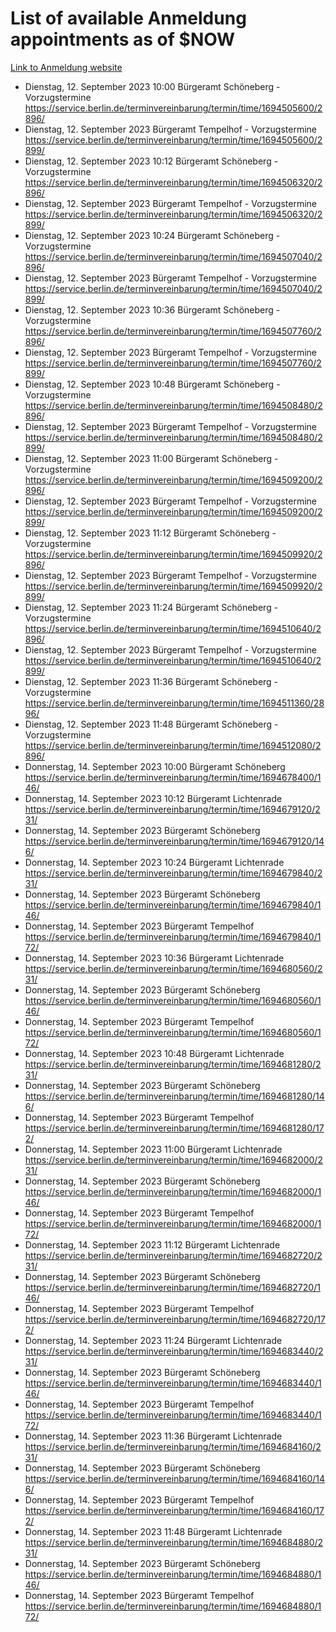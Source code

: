 # List of available Anmeldung appointments as of $NOW
[Link to Anmeldung website](https://service.berlin.de/terminvereinbarung/termin/tag.php?termin=1&anliegen[]=120686&dienstleisterlist=122210,122217,327316,122219,327312,122227,327314,122231,327346,122243,327348,122254,122252,329742,122260,329745,122262,329748,122271,327278,122273,327274,122277,327276,330436,122280,327294,122282,327290,122284,327292,122291,327270,122285,327266,122286,327264,122296,327268,150230,329760,122297,327286,122294,327284,122312,329763,122314,329775,122304,327330,122311,327334,122309,327332,317869,122281,327352,122279,329772,122283,122276,327324,122274,327326,122267,329766,122246,327318,122251,327320,122257,327322,122208,327298,122226,327300&herkunft=http%3A%2F%2Fservice.berlin.de%2Fdienstleistung%2F120686%2F)
- Dienstag, 12. September 2023 10:00 Bürgeramt Schöneberg - Vorzugstermine https://service.berlin.de/terminvereinbarung/termin/time/1694505600/2896/
- Dienstag, 12. September 2023  Bürgeramt Tempelhof - Vorzugstermine https://service.berlin.de/terminvereinbarung/termin/time/1694505600/2899/
- Dienstag, 12. September 2023 10:12 Bürgeramt Schöneberg - Vorzugstermine https://service.berlin.de/terminvereinbarung/termin/time/1694506320/2896/
- Dienstag, 12. September 2023  Bürgeramt Tempelhof - Vorzugstermine https://service.berlin.de/terminvereinbarung/termin/time/1694506320/2899/
- Dienstag, 12. September 2023 10:24 Bürgeramt Schöneberg - Vorzugstermine https://service.berlin.de/terminvereinbarung/termin/time/1694507040/2896/
- Dienstag, 12. September 2023  Bürgeramt Tempelhof - Vorzugstermine https://service.berlin.de/terminvereinbarung/termin/time/1694507040/2899/
- Dienstag, 12. September 2023 10:36 Bürgeramt Schöneberg - Vorzugstermine https://service.berlin.de/terminvereinbarung/termin/time/1694507760/2896/
- Dienstag, 12. September 2023  Bürgeramt Tempelhof - Vorzugstermine https://service.berlin.de/terminvereinbarung/termin/time/1694507760/2899/
- Dienstag, 12. September 2023 10:48 Bürgeramt Schöneberg - Vorzugstermine https://service.berlin.de/terminvereinbarung/termin/time/1694508480/2896/
- Dienstag, 12. September 2023  Bürgeramt Tempelhof - Vorzugstermine https://service.berlin.de/terminvereinbarung/termin/time/1694508480/2899/
- Dienstag, 12. September 2023 11:00 Bürgeramt Schöneberg - Vorzugstermine https://service.berlin.de/terminvereinbarung/termin/time/1694509200/2896/
- Dienstag, 12. September 2023  Bürgeramt Tempelhof - Vorzugstermine https://service.berlin.de/terminvereinbarung/termin/time/1694509200/2899/
- Dienstag, 12. September 2023 11:12 Bürgeramt Schöneberg - Vorzugstermine https://service.berlin.de/terminvereinbarung/termin/time/1694509920/2896/
- Dienstag, 12. September 2023  Bürgeramt Tempelhof - Vorzugstermine https://service.berlin.de/terminvereinbarung/termin/time/1694509920/2899/
- Dienstag, 12. September 2023 11:24 Bürgeramt Schöneberg - Vorzugstermine https://service.berlin.de/terminvereinbarung/termin/time/1694510640/2896/
- Dienstag, 12. September 2023  Bürgeramt Tempelhof - Vorzugstermine https://service.berlin.de/terminvereinbarung/termin/time/1694510640/2899/
- Dienstag, 12. September 2023 11:36 Bürgeramt Schöneberg - Vorzugstermine https://service.berlin.de/terminvereinbarung/termin/time/1694511360/2896/
- Dienstag, 12. September 2023 11:48 Bürgeramt Schöneberg - Vorzugstermine https://service.berlin.de/terminvereinbarung/termin/time/1694512080/2896/
- Donnerstag, 14. September 2023 10:00 Bürgeramt Schöneberg https://service.berlin.de/terminvereinbarung/termin/time/1694678400/146/
- Donnerstag, 14. September 2023 10:12 Bürgeramt Lichtenrade https://service.berlin.de/terminvereinbarung/termin/time/1694679120/231/
- Donnerstag, 14. September 2023  Bürgeramt Schöneberg https://service.berlin.de/terminvereinbarung/termin/time/1694679120/146/
- Donnerstag, 14. September 2023 10:24 Bürgeramt Lichtenrade https://service.berlin.de/terminvereinbarung/termin/time/1694679840/231/
- Donnerstag, 14. September 2023  Bürgeramt Schöneberg https://service.berlin.de/terminvereinbarung/termin/time/1694679840/146/
- Donnerstag, 14. September 2023  Bürgeramt Tempelhof https://service.berlin.de/terminvereinbarung/termin/time/1694679840/172/
- Donnerstag, 14. September 2023 10:36 Bürgeramt Lichtenrade https://service.berlin.de/terminvereinbarung/termin/time/1694680560/231/
- Donnerstag, 14. September 2023  Bürgeramt Schöneberg https://service.berlin.de/terminvereinbarung/termin/time/1694680560/146/
- Donnerstag, 14. September 2023  Bürgeramt Tempelhof https://service.berlin.de/terminvereinbarung/termin/time/1694680560/172/
- Donnerstag, 14. September 2023 10:48 Bürgeramt Lichtenrade https://service.berlin.de/terminvereinbarung/termin/time/1694681280/231/
- Donnerstag, 14. September 2023  Bürgeramt Schöneberg https://service.berlin.de/terminvereinbarung/termin/time/1694681280/146/
- Donnerstag, 14. September 2023  Bürgeramt Tempelhof https://service.berlin.de/terminvereinbarung/termin/time/1694681280/172/
- Donnerstag, 14. September 2023 11:00 Bürgeramt Lichtenrade https://service.berlin.de/terminvereinbarung/termin/time/1694682000/231/
- Donnerstag, 14. September 2023  Bürgeramt Schöneberg https://service.berlin.de/terminvereinbarung/termin/time/1694682000/146/
- Donnerstag, 14. September 2023  Bürgeramt Tempelhof https://service.berlin.de/terminvereinbarung/termin/time/1694682000/172/
- Donnerstag, 14. September 2023 11:12 Bürgeramt Lichtenrade https://service.berlin.de/terminvereinbarung/termin/time/1694682720/231/
- Donnerstag, 14. September 2023  Bürgeramt Schöneberg https://service.berlin.de/terminvereinbarung/termin/time/1694682720/146/
- Donnerstag, 14. September 2023  Bürgeramt Tempelhof https://service.berlin.de/terminvereinbarung/termin/time/1694682720/172/
- Donnerstag, 14. September 2023 11:24 Bürgeramt Lichtenrade https://service.berlin.de/terminvereinbarung/termin/time/1694683440/231/
- Donnerstag, 14. September 2023  Bürgeramt Schöneberg https://service.berlin.de/terminvereinbarung/termin/time/1694683440/146/
- Donnerstag, 14. September 2023  Bürgeramt Tempelhof https://service.berlin.de/terminvereinbarung/termin/time/1694683440/172/
- Donnerstag, 14. September 2023 11:36 Bürgeramt Lichtenrade https://service.berlin.de/terminvereinbarung/termin/time/1694684160/231/
- Donnerstag, 14. September 2023  Bürgeramt Schöneberg https://service.berlin.de/terminvereinbarung/termin/time/1694684160/146/
- Donnerstag, 14. September 2023  Bürgeramt Tempelhof https://service.berlin.de/terminvereinbarung/termin/time/1694684160/172/
- Donnerstag, 14. September 2023 11:48 Bürgeramt Lichtenrade https://service.berlin.de/terminvereinbarung/termin/time/1694684880/231/
- Donnerstag, 14. September 2023  Bürgeramt Schöneberg https://service.berlin.de/terminvereinbarung/termin/time/1694684880/146/
- Donnerstag, 14. September 2023  Bürgeramt Tempelhof https://service.berlin.de/terminvereinbarung/termin/time/1694684880/172/
